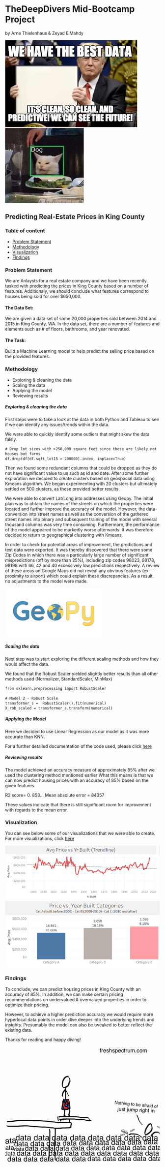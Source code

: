 # TheDeepDivers Mid-Bootcamp Project 
by Arne Thielenhaus & Zeyad ElMahdy

![TheDeepDiversProject](https://github.com/zeyadelmahdy/TheDeepDiversProject/blob/main/4760796.jpg)
![TheDeepDiversProject](https://github.com/zeyadelmahdy/TheDeepDiversProject/blob/main/communityIcon_anc30b6ykk461.jpg)

## Predicting Real-Estate Prices in King County

### Table of content

- [Problem Statement](#problem-statement)
- [Methodology](#methodology)
- [Visualization](#visualization)
- [Findings](#findings)

### Problem Statement

We are Anlaysts for a real estate company and we have been recently tasked with predicting the prices in King County based on a number of features. Additionaly, we should conclude what features correspond to houses being sold for over $650,000. 

#### The Data Set: 

We are given a data set of some 20,000 properties sold between 2014 and 2015 in King County, WA. In the data set, there are a number of features and elements such as # of floors, bathrooms, and year renovated. 

#### The Task: 

Build a Machine Learning model to help predict the selling price based on the provided features. 


### Methodology 

- Exploring & cleaning the data
- Scaling the data
- Applying the model
- Reviewing results

##### Exploring & cleaning the data
First steps were to take a look at the data in both Python and Tableau to see if we can identify any issues/trends within the data. 

We were able to quickly identify some outliers that might skew the data falsly. 
```
# Drop lot sizes with >250,000 square feet since these are likely not houses but farms 
df.drop(df[df.sqft_lot15 > 200000].index, inplace=True)
```
Then we found some redundant columns that could be dropped as they do not have significant value to us such as id and date. 
After some further exploration we decided to create clusters based on geospacial data using Kmeans algorithm. We began experimenting with 20 clusters but ultimately settled on 500 clusters, as these provided better results.

We were able to convert Lat/Long into addresses using Geopy. The initial plan was to obtain the names of the streets on which the properties were located and further improve the accuracy of the model. However, the data-conversion into street names as well as the conversion of the gathered street names into binary and subsequent training of the model with several thousand columns was very time consuming. Furthermore, the performance of the model appeared to be markedly worse afterwards. It was therefore decided to return to geographical clustering with Kmeans.

In order to check for potential areas of improvement, the predictions and test data were exported. It was thereby discovered that there were some Zip Codes in which there was a particularly large number of significant mispredictions (off by more than 25%), including zip codes 98023, 98178, 98198 with 66, 42 and 40 excessively low predictions respectively. A review of these areas on Google Maps did not reveal any obvious features (ex: proximity to airport) which could explain these discrepancies. As a result, no adjustments to the model were made.

![TheDeepDiversProject](https://github.com/zeyadelmahdy/TheDeepDiversProject/blob/main/download.png)

##### Scaling the data

Next step was to start exploring the different scaling methods and how they would affect the data.

We found that the Robust Scaler yielded slightly better results than all other methods used (Normalizer, StandardScaler, MinMax)

```
from sklearn.preprocessing import RobustScaler

# Model 2 - Robust Scale
transformer_s =  RobustScaler().fit(numerical)
X_rob_scaled = transformer_s.transform(numerical)
```


##### Applying the Model

Here we decided to use Linear Regression as our model as it was more accurate than KNN.

For a further detailed documentation of the code used, please click [here](https://github.com/zeyadelmahdy/TheDeepDiversProject/blob/main/Housing_Data_Analysis_V2.ipynb)


##### Reviewing results

The model achieved an accuracy measure of approximately 85% after we used the clustering method mentioned earlier
What this means is that we can now predict housing prices with an accuracy of 85% based on the given features. 

R2 score= 0. 853...
Mean absolute error = 84357

These values indicate that there is still significant room for improvement with regards to the mean error.

### Visualization 

You can see below some of our visualizations that we were able to create. For more visualizations, click [here](https://public.tableau.com/app/profile/zeyad.elmahdy/viz/HousingDataDashboard_16370759374640/Dashboard1?publish=yes)

![TheDeepDivers](https://github.com/zeyadelmahdy/TheDeepDiversProject/blob/main/2021-11-18%2017_59_59-Greenshot.png)
![TheDeepDivers](https://github.com/zeyadelmahdy/TheDeepDiversProject/blob/main/image.png)



### Findings

To conclude, we can predict housing prices in King County with an accuracy of 85%. In addition, we can make certain pricing recommendations on undervalued & overvalued properties in order to optimize their pricing. 

However, to achieve a higher prediction accuracy we would require more hyperlocal data points in order dive deeper into the underlying trends and insights. Presumably the model can also be tweaked to better reflect the existing data.



Thanks for reading and happy diving!

![TheDeepDivers](https://github.com/zeyadelmahdy/TheDeepDiversProject/blob/main/20120305-065858.jpg)
